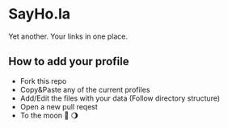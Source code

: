 # SayHo.la

Yet another. Your links in one place.

## How to add your profile

- Fork this repo
- Copy&Paste any of the current profiles
- Add/Edit the files with your data (Follow directory structure)
- Open a new pull reqest
- To the moon 🚀 🌖
